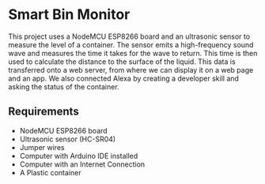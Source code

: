 # Smart Bin Monitor

This project uses a NodeMCU ESP8266 board and an ultrasonic sensor to measure the level of a container. The sensor emits a high-frequency sound wave and measures the time it takes for the wave to return. This time is then used to calculate the distance to the surface of the liquid. This data is transferred onto a web server, from where we can display it on a web page and an app. We also connected Alexa by creating a developer skill and asking the status of the container.

## Requirements 
* NodeMCU ESP8266 board
* Ultrasonic sensor (HC-SR04)
* Jumper wires
* Computer with Arduino IDE installed
* Computer with an Internet Connection
* A Plastic container



